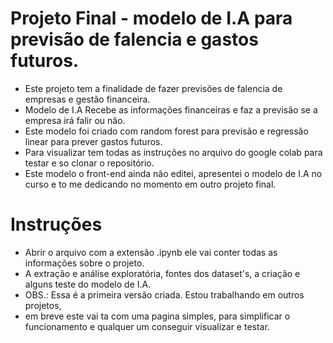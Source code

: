 # Projeto Final - modelo de I.A para previsão de falencia e gastos futuros.
- Este projeto tem a finalidade de fazer previsões de falencia de empresas e gestão financeira.
- Modelo de I.A Recebe as informações financeiras e faz a previsão se a empresa irá falir ou não.
- Este modelo foi criado com random forest para previsão e regressão linear para prever gastos futuros.
- Para visualizar tem todas as instruções no arquivo do google colab para testar e so clonar o repositório.
- Este modelo o front-end ainda não editei, apresentei o modelo de I.A no curso e to me dedicando no momento em outro projeto final.

# Instruções
- Abrir o arquivo com a extensão .ipynb ele vai conter todas as informações sobre o projeto.
- A extração e análise exploratória, fontes dos dataset's, a criação e alguns teste do modelo de I.A.
- OBS.: Essa é a primeira versão criada. Estou trabalhando em outros projetos,
- em breve este vai ta com uma pagina simples, para simplificar o funcionamento e qualquer um conseguir visualizar e testar.
  
